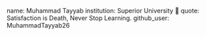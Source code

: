 name: Muhammad Tayyab
institution: Superior University 🚩
quote: Satisfaction is Death, Never Stop Learning.
github_user: MuhammadTayyab26